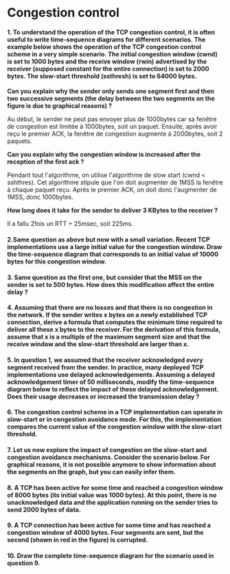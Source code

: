 # Congestion control
#### 1. To understand the operation of the TCP congestion control, it is often useful to write time-sequence diagrams for different scenarios. The example below shows the operation of the TCP congestion control scheme in a very simple scenario. The initial congestion window (cwnd) is set to 1000 bytes and the receive window (rwin) advertised by the receiver (supposed constant for the entire connection) is set to 2000 bytes. The slow-start threshold (ssthresh) is set to 64000 bytes.

**Can you explain why the sender only sends one segment first and then two successive segments (the delay between the two segments on the figure is due to graphical reasons) ?**

Au début, le sender ne peut pas envoyer plus de 1000bytes car sa fenêtre de congestion est limitée à 1000bytes, soit un paquet. Ensuite, après avoir reçu le premier ACK, la fenêtre de congestion augmente à 2000bytes, soit 2 paquets. 

**Can you explain why the congestion window is increased after the reception of the first ack ?**

Pendant tout l'algorithme, on utilise l'algorithme de slow start (cwnd < sshthres). Cet algorithme stipule que l'on doit augmenter de 1MSS la fenêtre à chaque paquet reçu. Après le premier ACK, on doit donc l'augmenter de 1MSS, donc 1000bytes. 

**How long does it take for the sender to deliver 3 KBytes to the receiver ?**

Il a fallu 2fois un RTT + 25msec, soit 225ms. 

#### 2.Same question as above but now with a small variation. Recent TCP implementations use a large initial value for the congestion window. Draw the time-sequence diagram that corresponds to an initial value of 10000 bytes for this congestion window.

#### 3. Same question as the first one, but consider that the MSS on the sender is set to 500 bytes. How does this modification affect the entire delay ?

#### 4. Assuming that there are no losses and that there is no congestion in the network. If the sender writes x bytes on a newly established TCP connection, derive a formula that computes the minimum time required to deliver all these x bytes to the receiver. For the derivation of this formula, assume that x is a multiple of the maximum segment size and that the receive window and the slow-start threshold are larger than x.

#### 5. In question 1, we assumed that the receiver acknowledged every segment received from the sender. In practice, many deployed TCP implementations use delayed acknowledgements. Assuming a delayed acknowledgement timer of 50 milliseconds, modify the time-sequence diagram below to reflect the impact of these delayed acknowledgement. Does their usage decreases or increased the transmission delay ?

#### 6. The congestion control scheme in a TCP implementation can operate in slow-start or in congestion avoidance mode. For this, the implementation compares the current value of the congestion window with the slow-start threshold.

#### 7. Let us now explore the impact of congestion on the slow-start and congestion avoidance mechanisms. Consider the scenario below. For graphical reasons, it is not possible anymore to show information about the segments on the graph, but you can easily infer them.

#### 8. A TCP has been active for some time and reached a congestion window of 8000 bytes (its initial value was 1000 bytes). At this point, there is no unacknowledged data and the application running on the sender tries to send 2000 bytes of data.

#### 9. A TCP connection has been active for some time and has reached a congestion window of 4000 bytes. Four segments are sent, but the second (shown in red in the figure) is corrupted.

#### 10. Draw the complete time-sequence diagram for the scenario used in question 9.
